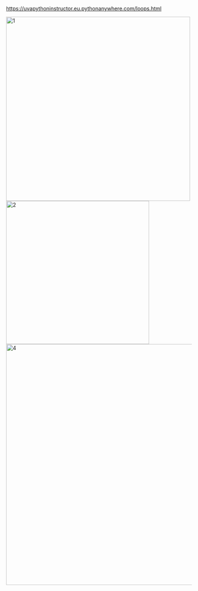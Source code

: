 https://uvapythoninstructor.eu.pythonanywhere.com/loops.html


<img width="499" alt="1" src="https://user-images.githubusercontent.com/78076248/115578625-c0b0c780-a2c5-11eb-9e6b-56b06713d50e.PNG">
<img width="388" alt="2" src="https://user-images.githubusercontent.com/78076248/115578631-c1e1f480-a2c5-11eb-94d5-64b5970f7f98.PNG">
<img width="653" alt="4" src="https://user-images.githubusercontent.com/78076248/115578641-c27a8b00-a2c5-11eb-9631-7aa7fcf1e717.PNG">
